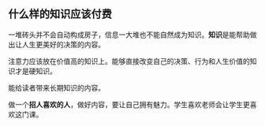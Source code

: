 ## 什么样的知识应该付费

一堆砖头并不会自动构成房子，信息一大堆也不能自然成为知识。**知识**是能帮助做出让人生更美好的决策的内容。


注意力应该放在价值高的知识上。能够直接改变自己的决策、行为和人生价值的知识才是硬知识。



能给读者带来长期知识的内容。

做一个**招人喜欢的人**，做好内容，要让自己拥有魅力。学生喜欢老师会让学生更喜欢这门课。

